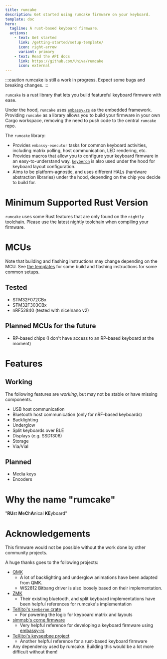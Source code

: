 ```yaml
---
title: rumcake
description: Get started using rumcake firmware on your keyboard.
template: doc
hero:
  tagline: A rust-based keyboard firmware.
  actions:
    - text: Get started
      link: /getting-started/setup-template/
      icon: right-arrow
      variant: primary
    - text: Read the API docs
      link: https://github.com/Univa/rumcake
      icon: external
---
```


:::caution
rumcake is still a work in progress. Expect some bugs and breaking changes.
:::

`rumcake` is a rust library that lets you build featureful keyboard firmware with ease.

Under the hood, `rumcake` uses [`embassy-rs`](https://github.com/embassy-rs/embassy) as the embedded framework.
Providing `rumcake` as a library allows you to build your firmware in your own Cargo workspace, removing the need to push code to the central `rumcake` repo.

The `rumcake` library:

- Provides `embassy-executor` tasks for common keyboard activities, including matrix polling, host communication, LED rendering, etc.
- Provides macros that allow you to configure your keyboard firmware in an easy-to-understand way. [`keyberon`](https://github.com/TeXitoi/keyberon) is also used under the hood for keyboard layout configuration.
- Aims to be platform-agnostic, and uses different HALs (hardware abstraction libraries) under the hood, depending on the chip you decide to build for.

# Minimum Supported Rust Version

`rumcake` uses some Rust features that are only found on the `nightly` toolchain.
Please use the latest nightly toolchain when compiling your firmware.

# MCUs

Note that building and flashing instructions may change depending on the MCU.
See [the templates](https://github.com/Univa/rumcake-templates) for some build
and flashing instructions for some common setups.

## Tested

- STM32F072CBx
- STM32F303CBx
- nRF52840 (tested with nice!nano v2)

## Planned MCUs for the future

- RP-based chips (I don't have access to an RP-based keyboard at the moment)

# Features

## Working

The following features are _working_, but may not be stable or have missing components.

- USB host communication
- Bluetooth host communication (only for nRF-based keyboards)
- Backlighting
- Underglow
- Split keyboards over BLE
- Displays (e.g. SSD1306)
- Storage
- Via/Vial

## Planned

- Media keys
- Encoders

# Why the name "rumcake"

"**RU**st **M**e**C**h**A**nical **KE**yboard"

# Acknowledgements

This firmware would not be possible without the work done by other community projects.

A huge thanks goes to the following projects:

- [QMK](https://github.com/qmk/qmk_firmware)
  - A lot of backlighting and underglow animations have been adapted from QMK.
  - WS2812 Bitbang driver is also loosely based on their implementation.
- [ZMK](https://github.com/zmkfirmware/zmk/)
  - Their existing bluetooth, and split keyboard implementations have been helpful references for rumcake's implementation
- [TeXitoi's `keyberon` crate](https://github.com/TeXitoi/keyberon)
  - For powering the logic for keyboard matrix and layouts
- [simmsb's corne firmware](https://github.com/simmsb/keyboard)
  - Very helpful reference for developing a keyboard firmware using [embassy-rs](https://github.com/embassy-rs/embassy)
- [TeXitoi's keyseebee project](https://github.com/TeXitoi/keyseebee)
  - Another helpful reference for a rust-based keyboard firmware
- Any dependency used by rumcake. Building this would be a lot more difficult without them!
